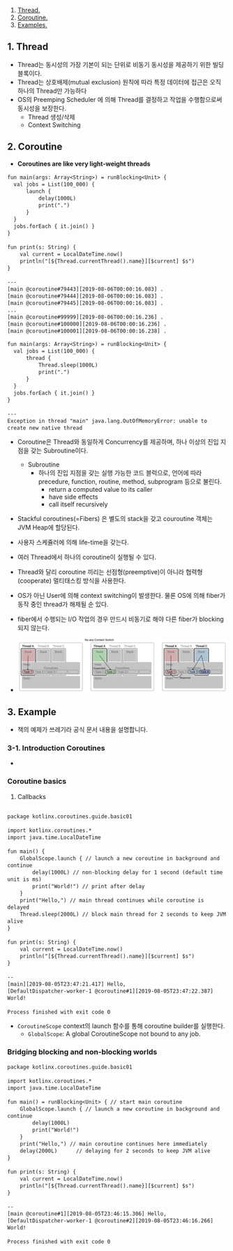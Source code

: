 1. [ Thread. ](#1)
2. [ Coroutine. ](#2)
3. [ Examples. ](#3)

<a name="1"></a>
## 1. Thread
- Thread는 동시성의 가장 기본이 되는 단위로 비동기 동시성을 제공하기 위한 빌딩 블록이다. 
- Thread는 상호배제(mutual exclusion) 원칙에 따라 특정 데이터에 접근은 오직 하나의 Thread만 가능하다
- OS의 Preemping Scheduler 에 의해 Thread를 결정하고 작업을 수행함으로써 동시성을 보장한다.
  - Thread 생성/삭제
  - Context Switching


<a name="2"></a>
## 2. Coroutine
- **Coroutines are like very light-weight threads**
```
fun main(args: Array<String>) = runBlocking<Unit> {
  val jobs = List(100_000) {
      launch {
          delay(1000L)
          print(".")
      }
  }
  jobs.forEach { it.join() }
}

fun print(s: String) {
    val current = LocalDateTime.now()
    println("[${Thread.currentThread().name}][$current] $s")
}

---
[main @coroutine#79443][2019-08-06T00:00:16.083] .
[main @coroutine#79444][2019-08-06T00:00:16.083] .
[main @coroutine#79445][2019-08-06T00:00:16.083] .
...
[main @coroutine#99999][2019-08-06T00:00:16.236] .
[main @coroutine#100000][2019-08-06T00:00:16.236] .
[main @coroutine#100001][2019-08-06T00:00:16.238] .

```

```
fun main(args: Array<String>) = runBlocking<Unit> {
  val jobs = List(100_000) {
      thread {
          Thread.sleep(1000L)
          print(".")
      }
  }
  jobs.forEach { it.join() }
}

---
Exception in thread "main" java.lang.OutOfMemoryError: unable to create new native thread
```
- Coroutine은 Thread와 동일하게 Concurrency를 제공하며, 하나 이상의 진입 지점을 갖는 Subroutine이다.
  - Subroutine
    - 하나의 진입 지점을 갖는 실행 가능한 코드 블럭으로, 언어에 따라 precedure, function, routine, method, subprogram 등으로 불린다.
      - return a computed value to its caller
      - have side effects
      - call itself recursively
- Stackful coroutines(=Fibers) 은 별도의 stack을 갖고 couroutine 객체는 JVM Heap에 할당된다.
- 사용자 스케쥴러에 의해 life-time을 갖는다.
- 여러 Thread에서 하나의 coroutine이 실행될 수 있다.
- Thread와 달리 coroutine 끼리는 선점형(preemptive)이 아니라 협력형(cooperate) 멀티태스킹 방식을 사용한다.
- OS가 아닌 User에 의해 context switching이 발생한다. 물론 OS에 의해 fiber가 동작 중인 thread가 해제될 순 있다. 
- fiber에서 수행되는 I/O 작업의 경우 만드시 비동기로 해야 다른 fiber가 blocking 되지 않는다. 

- ![Alt text](./resources/chapter-7-coroutine_thread.PNG)

    
## 3. Example
- 책의 예제가 쓰레기라 공식 문서 내용을 설명합니다.

### 3-1. Introduction Coroutines
- 

### Coroutine basics
1. Callbacks
```
```


```
package kotlinx.coroutines.guide.basic01

import kotlinx.coroutines.*
import java.time.LocalDateTime

fun main() {
    GlobalScope.launch { // launch a new coroutine in background and continue
        delay(1000L) // non-blocking delay for 1 second (default time unit is ms)
        print("World!") // print after delay
    }
    print("Hello,") // main thread continues while coroutine is delayed
    Thread.sleep(2000L) // block main thread for 2 seconds to keep JVM alive
}

fun print(s: String) {
    val current = LocalDateTime.now()
    println("[${Thread.currentThread().name}][$current] $s")
}

--
[main][2019-08-05T23:47:21.417] Hello,
[DefaultDispatcher-worker-1 @coroutine#1][2019-08-05T23:47:22.387] World!

Process finished with exit code 0

```
- `CoroutineScope` context의 launch 함수를 통해 coroutine builder를 실행한다.
  - `GlobalScope`: A global CoroutineScope not bound to any job.

### Bridging blocking and non-blocking worlds
```
package kotlinx.coroutines.guide.basic01

import kotlinx.coroutines.*
import java.time.LocalDateTime

fun main() = runBlocking<Unit> { // start main coroutine
    GlobalScope.launch { // launch a new coroutine in background and continue
        delay(1000L)
        print("World!")
    }
    print("Hello,") // main coroutine continues here immediately
    delay(2000L)      // delaying for 2 seconds to keep JVM alive
}

fun print(s: String) {
    val current = LocalDateTime.now()
    println("[${Thread.currentThread().name}][$current] $s")
}

--
[main @coroutine#1][2019-08-05T23:46:15.306] Hello,
[DefaultDispatcher-worker-1 @coroutine#2][2019-08-05T23:46:16.266] World!

Process finished with exit code 0

```
